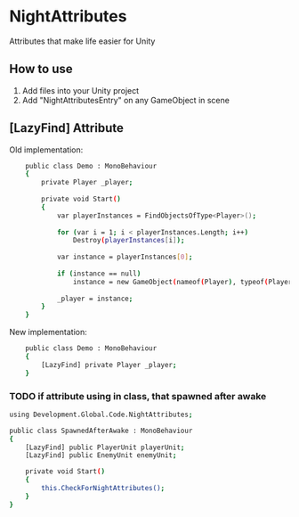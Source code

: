 # NightAttributes
Attributes that make life easier for Unity

## How to use

1. Add files into your Unity project
2. Add "NightAttributesEntry" on any GameObject in scene

## [LazyFind] Attribute

Old implementation:

```sh
    public class Demo : MonoBehaviour
    {
        private Player _player;
    
        private void Start()
        {
            var playerInstances = FindObjectsOfType<Player>();
            
            for (var i = 1; i < playerInstances.Length; i++)
                Destroy(playerInstances[i]);
                
            var instance = playerInstances[0];
            
            if (instance == null)
                instance = new GameObject(nameof(Player), typeof(Player));
                
            _player = instance;
        }
    }
```

New implementation:

```sh
    public class Demo : MonoBehaviour
    {
        [LazyFind] private Player _player;
    }
```

### TODO if attribute using in class, that spawned after awake

```sh
using Development.Global.Code.NightAttributes;

public class SpawnedAfterAwake : MonoBehaviour
{
    [LazyFind] public PlayerUnit playerUnit;
    [LazyFind] public EnemyUnit enemyUnit;

    private void Start()
    {
        this.CheckForNightAttributes();
    }
}
```
